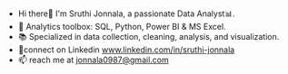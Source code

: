 - Hi there👋
  I'm Sruthi Jonnala, a passionate Data Analyst📊.
- 🧰 Analytics toolbox: SQL, Python, Power BI & MS Excel.
- 📚 Specialized in data collection, cleaning, analysis, and visualization.
- 🔗connect on Linkedin www.linkedin.com/in/sruthi-jonnala
- 📫 reach me at jonnala0987@gmail.com

<!---
sruthijonnala/sruthijonnala is a ✨ special ✨ repository because its `README.md` (this file) appears on your GitHub profile.
You can click the Preview link to take a look at your changes.
--->
